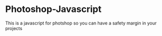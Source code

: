 # Photoshop-Javascript
This is a javascript for photshop so you can have a safety margin in your projects
